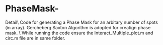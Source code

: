 # PhaseMask-
Detail\\
Code for generating a Phase Mask for an arbitary number of spots (in array). Gercheberg Saxton Algorithm is adopted for creatign phase mask. \\
While running the code ensure the Interact_Multiple_plot.m and circ.m file are in same folder.
